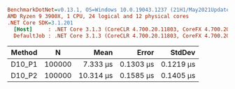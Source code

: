 ``` ini

BenchmarkDotNet=v0.13.1, OS=Windows 10.0.19043.1237 (21H1/May2021Update)
AMD Ryzen 9 3900X, 1 CPU, 24 logical and 12 physical cores
.NET Core SDK=3.1.201
  [Host]     : .NET Core 3.1.3 (CoreCLR 4.700.20.11803, CoreFX 4.700.20.12001), X64 RyuJIT
  DefaultJob : .NET Core 3.1.3 (CoreCLR 4.700.20.11803, CoreFX 4.700.20.12001), X64 RyuJIT


```
| Method |      N |      Mean |     Error |    StdDev |
|------- |------- |----------:|----------:|----------:|
| D10_P1 | 100000 |  7.333 μs | 0.1303 μs | 0.1219 μs |
| D10_P2 | 100000 | 10.314 μs | 0.1585 μs | 0.1405 μs |
